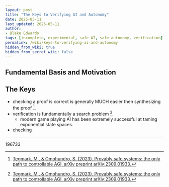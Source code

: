 ```yaml
---
layout: post
title: "The Keys to Verifying AI and Autonomy"
date: 2025-05-11
last_updated: 2025-05-11
author:
- Blake Edwards
tags: [incomplete, experimental, safe AI, safe autonomy, verification]
permalink: /wiki/keys-to-verifying-ai-and-autonomy
hidden_from_wiki: true
hidden_from_secret_wiki: false
---
```


## Fundamental Basis and Motivation


## The Keys

* checking a proof is correct is generally MUCH easier then synthesizing the proof [^1].
* verification is fundamentally a search problem [^1].
    * modern game playing AI has been extremely successful at taming exponential state spaces.
* checking 

---
196733

[^1]: [Tegmark, M., & Omohundro, S. (2023). Provably safe systems: the only path to controllable AGI. arXiv preprint arXiv:2309.01933.](https://arxiv.org/abs/2309.01933)
[^2]: [Cordeiro, L. C., Daggitt, M. L., Girard-Satabin, J., Isac, O., Johnson, T. T., Katz, G., ... & Wu, H. (2025). Neural Network Verification is a Programming Language Challenge. arXiv preprint arXiv:2501.05867.](https://arxiv.org/abs/2501.05867)

